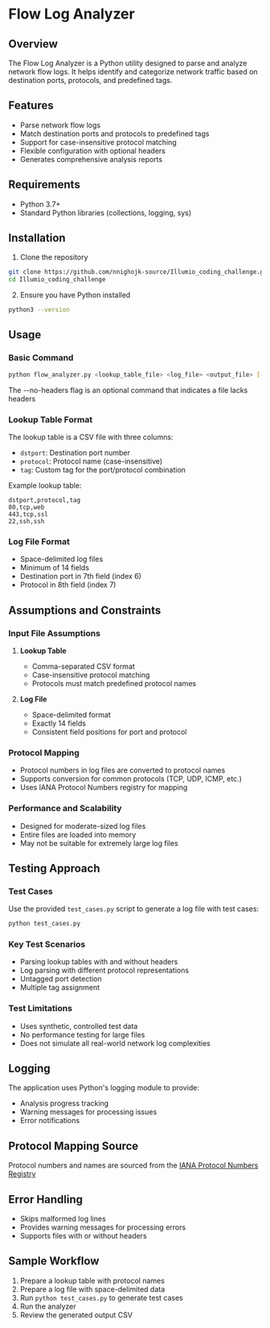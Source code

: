 # Flow Log Analyzer

## Overview

The Flow Log Analyzer is a Python utility designed to parse and analyze network flow logs. It helps identify and categorize network traffic based on destination ports, protocols, and predefined tags.

## Features

- Parse network flow logs
- Match destination ports and protocols to predefined tags 
- Support for case-insensitive protocol matching
- Flexible configuration with optional headers
- Generates comprehensive analysis reports

## Requirements

- Python 3.7+
- Standard Python libraries (collections, logging, sys)

## Installation

1. Clone the repository
```bash
git clone https://github.com/nnighojk-source/Illumio_coding_challenge.git
cd Illumio_coding_challenge
```

2. Ensure you have Python installed
```bash
python3 --version 
```

## Usage

### Basic Command
```bash
python flow_analyzer.py <lookup_table_file> <log_file> <output_file> [--no-headers]
```
The --no-headers flag is an optional command that indicates a file lacks headers

### Lookup Table Format
The lookup table is a CSV file with three columns:
- `dstport`: Destination port number
- `protocol`: Protocol name (case-insensitive) 
- `tag`: Custom tag for the port/protocol combination

Example lookup table:
```
dstport,protocol,tag
80,tcp,web
443,tcp,ssl
22,ssh,ssh
```

### Log File Format  
- Space-delimited log files
- Minimum of 14 fields
- Destination port in 7th field (index 6)
- Protocol in 8th field (index 7)

## Assumptions and Constraints

### Input File Assumptions
1. **Lookup Table**
   - Comma-separated CSV format
   - Case-insensitive protocol matching
   - Protocols must match predefined protocol names

2. **Log File**
   - Space-delimited format
   - Exactly 14 fields
   - Consistent field positions for port and protocol

### Protocol Mapping
- Protocol numbers in log files are converted to protocol names
- Supports conversion for common protocols (TCP, UDP, ICMP, etc.)
- Uses IANA Protocol Numbers registry for mapping

### Performance and Scalability 
- Designed for moderate-sized log files
- Entire files are loaded into memory
- May not be suitable for extremely large log files

## Testing Approach

### Test Cases
Use the provided `test_cases.py` script to generate a log file with test cases:
```bash
python test_cases.py
```

### Key Test Scenarios
- Parsing lookup tables with and without headers
- Log parsing with different protocol representations
- Untagged port detection 
- Multiple tag assignment

### Test Limitations
- Uses synthetic, controlled test data
- No performance testing for large files
- Does not simulate all real-world network log complexities 

## Logging

The application uses Python's logging module to provide:
- Analysis progress tracking
- Warning messages for processing issues
- Error notifications

## Protocol Mapping Source

Protocol numbers and names are sourced from the [IANA Protocol Numbers Registry](https://www.iana.org/assignments/protocol-numbers/protocol-numbers.xhtml)

## Error Handling

- Skips malformed log lines
- Provides warning messages for processing errors
- Supports files with or without headers

## Sample Workflow

1. Prepare a lookup table with protocol names
2. Prepare a log file with space-delimited data 
3. Run `python test_cases.py` to generate test cases
4. Run the analyzer
5. Review the generated output CSV

